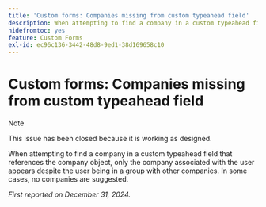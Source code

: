 ```yaml
---
title: 'Custom forms: Companies missing from custom typeahead field'
description: When attempting to find a company in a custom typeahead field that references the company object, only the company associated with the user appears despite the user being in a group with other companies. In some cases, no companies are suggested.
hidefromtoc: yes
feature: Custom Forms
exl-id: ec96c136-3442-48d8-9ed1-38d169658c10
---
```

# Custom forms: Companies missing from custom typeahead field

>[!NOTE]
>
>This issue has been closed because it is working as designed.

When attempting to find a company in a custom typeahead field that references the company object, only the company associated with the user appears despite the user being in a group with other companies. In some cases, no companies are suggested.

_First reported on December 31, 2024._
